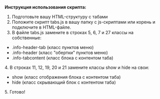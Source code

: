 <b>Инструкция использования скрипта:</b>

1. Подготовьте вашу HTML-структуру с табами
2. Положите скрипт tabs.js в вашу папку с js-скриптами или корень и подключите в HTML-файле.
3. В файле tabs.js замените в строках 5, 6, 7 и 27 классы на собственные:
<ul>
   <li>.info-header-tab (класс пунктов меню)</li>
   <li>.info-header (класс "обертки" пунктов меню)</li>
   <li>.info-tabcontent (класс блока с контентом таба)</li>
</ul>
     4. В строках 11, 12, 19, 20 и 21 замените классы show и hide на свои:
<ul>
   <li>show (класс отображения блока с контентом таба)</li>
   <li>hide (класс скрывающий блок с контентом таба)</li>
</ul>
5. Готово!


